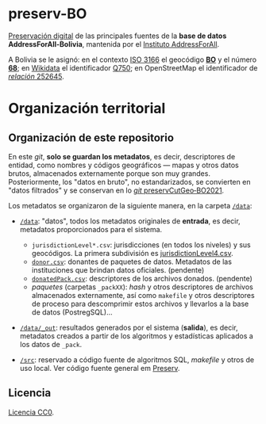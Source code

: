 # preserv-BO
[Preservación digital](https://en.wikipedia.org/wiki/Digital_preservation) de las principales fuentes de la **base de datos AddressForAll-Bolivia**, mantenida por el [Instituto AddressForAll](http://addressforall.org/).

A Bolivia se le asignó: en el contexto [ISO&nbsp;3166](https://en.wikipedia.org/wiki/ISO_3166) el geocódigo [**BO**](https://en.wikipedia.org/wiki/ISO_3166-2:BO) y el número [**68**](https://en.wikipedia.org/wiki/ISO_3166-1_numeric); en [Wikidata](http://Wikidata.org) el identificador [Q750](http://wikidata.org/entity/Q750); en OpenStreetMap el identificador de [*relación* 252645](http://osm.org/relation/252645).


# Organización territorial


## Organización de este repositorio

En este *git*, **solo se guardan los metadatos**, es decir, descriptores de entidad, como nombres y códigos geográficos &mdash; mapas y otros datos brutos, almacenados externamente porque son muy grandes.  Posteriormente, los "datos en bruto", no estandarizados, se convierten en "datos filtrados" y se conservan en lo [*git* preservCutGeo‑BO2021](http://git.digital-guard.org/preservCutGeo-BO2021).

Los metadatos se organizaron de la siguiente manera, en la carpeta [`/data`](./data):

* [`/data`](./data): "datos", todos los metadatos originales de **entrada**, es decir, metadatos proporcionados para el sistema.
   * `jurisdictionLevel*.csv`:  jurisdicciones (en todos los niveles) y sus geocódigos. La primera subdivisión es [jurisdictionLevel4.csv](./data/jurisdictionLevel4.csv).
   * [`donor.csv`](./data/donor.csv): donantes de paquetes de datos. Metadatos de las instituciones que brindan datos oficiales. (pendente)
   * [`donatedPack.csv`](./data/donatedPack.csv): descriptores de los archivos donados. (pendente)
   * *paquetes* (carpetas `_packXX`): *hash*  y otros descriptores de archivos almacenados externamente, así como `makefile` y otros descriptores de proceso para descomprimir estos archivos y llevarlos a la base de datos (PostregSQL)... 

* [`/data/_out`](./data/out): resultados generados por el sistema (**salida**), es decir, metadatos creados a partir de los algoritmos y estadísticas aplicados a los datos de `_pack`.

* [`/src`](./src#readme): reservado a código fuente de algoritmos SQL, *makefile* y otros de uso local. Ver código fuente general em [Preserv](http://git.digital-guard.org/preserv).

## Licencia
[Licencia CC0](https://creativecommons.org/publicdomain/zero/1.0/deed.es).
